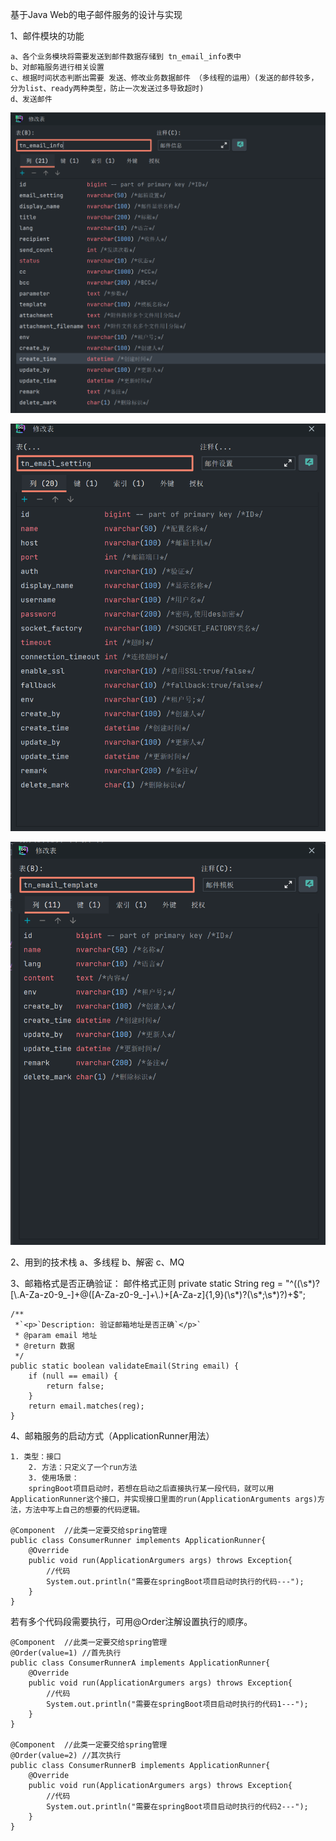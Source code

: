   <!--
 * @Author: ZhangShaoshuai Zss_gege@163.com
 * @Date: 2023-11-27 15:02:09
 * @LastEditors: ZhangShaoshuai Zss_gege@163.com
 * @LastEditTime: 2023-11-28 14:08:30
 * @FilePath: \Blog\1-项目总结复盘\2-邮箱模块的搭建和构造\1-邮箱模块的搭建.md
-->

基于Java Web的电子邮件服务的设计与实现

1、邮件模块的功能

    a、各个业务模块将需要发送到邮件数据存储到 tn_email_info表中
    b、对邮箱服务进行相关设置
    c、根据时间状态判断出需要 发送、修改业务数据邮件 （多线程的运用）(发送的邮件较多，分为list、ready两种类型，防止一次发送过多导致超时)
    d、发送邮件

 ![Alt text](img/1.png)

 ![Alt text](img/2.png)

 ![Alt text](img/3.png)

2、用到的技术栈
    a、多线程
    b、解密
    c、MQ

3、邮箱格式是否正确验证：    邮件格式正则
    private static String reg = "^((\\s*)?[\\.A-Za-z0-9_-]+@([A-Za-z0-9_-]+\\.)+[A-Za-z]{1,9}(\\s*)?(\\s*;\\s*)?)+$";

    /**
     *`<p>`Description: 验证邮箱地址是否正确`</p>`
     * @param email 地址
     * @return 数据
     */
    public static boolean validateEmail(String email) {
        if (null == email) {
            return false;
        }
        return email.matches(reg);
    }

4、邮箱服务的启动方式（ApplicationRunner用法）

    1. 类型：接口
        2. 方法：只定义了一个run方法
        3. 使用场景：
        springBoot项目启动时，若想在启动之后直接执行某一段代码，就可以用 ApplicationRunner这个接口，并实现接口里面的run(ApplicationArguments args)方法，方法中写上自己的想要的代码逻辑。

    @Component  //此类一定要交给spring管理
    public class ConsumerRunner implements ApplicationRunner{
        @Override
        public void run(ApplicationArgumers args) throws Exception{
            //代码
            System.out.println("需要在springBoot项目启动时执行的代码---");
        }
    }

若有多个代码段需要执行，可用@Order注解设置执行的顺序。

    @Component  //此类一定要交给spring管理
    @Order(value=1) //首先执行
    public class ConsumerRunnerA implements ApplicationRunner{
        @Override
        public void run(ApplicationArgumers args) throws Exception{
            //代码
            System.out.println("需要在springBoot项目启动时执行的代码1---");
        }
    }

    @Component  //此类一定要交给spring管理
    @Order(value=2) //其次执行
    public class ConsumerRunnerB implements ApplicationRunner{
        @Override
        public void run(ApplicationArgumers args) throws Exception{
            //代码
            System.out.println("需要在springBoot项目启动时执行的代码2---");
        }
    }
